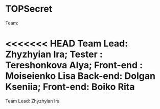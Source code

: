 # TOPSecret

Team:

<<<<<<< HEAD
Team Lead: Zhyzhyian Ira;
Tester : Tereshonkova Alya;
Front-end : Moiseienko Lisa 
Back-end: Dolgan Kseniia;
Front-end: Boiko Rita
=======
Team Lead: Zhyzhyian Ira

